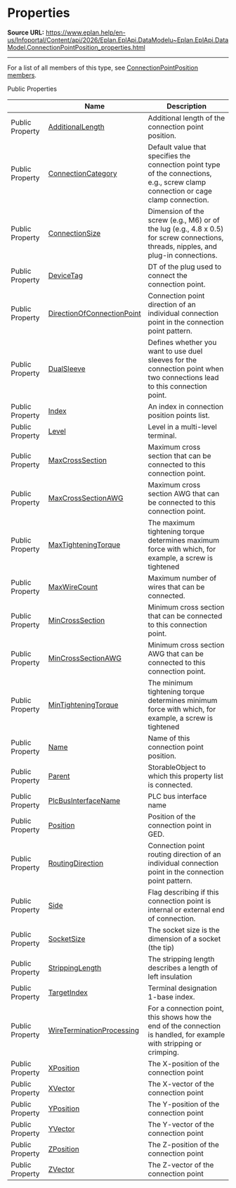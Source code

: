 # Properties

**Source URL:** https://www.eplan.help/en-us/Infoportal/Content/api/2026/Eplan.EplApi.DataModelu~Eplan.EplApi.DataModel.ConnectionPointPosition_properties.html

---

For a list of all members of this type, see [ConnectionPointPosition members](Eplan.EplApi.DataModelu~Eplan.EplApi.DataModel.ConnectionPointPosition_members.html).

Public Properties

|  | Name | Description |
| --- | --- | --- |
| Public Property | [AdditionalLength](Eplan.EplApi.DataModelu~Eplan.EplApi.DataModel.ConnectionPointPosition~AdditionalLength.html) | Additional length of the connection point position. |
| Public Property | [ConnectionCategory](Eplan.EplApi.DataModelu~Eplan.EplApi.DataModel.ConnectionPointPosition~ConnectionCategory.html) | Default value that specifies the connection point type of the connections, e.g., screw clamp connection or cage clamp connection. |
| Public Property | [ConnectionSize](Eplan.EplApi.DataModelu~Eplan.EplApi.DataModel.ConnectionPointPosition~ConnectionSize.html) | Dimension of the screw (e.g., M6) or of the lug (e.g., 4.8 x 0.5) for screw connections, threads, nipples, and plug-in connections. |
| Public Property | [DeviceTag](Eplan.EplApi.DataModelu~Eplan.EplApi.DataModel.ConnectionPointPosition~DeviceTag.html) | DT of the plug used to connect the connection point. |
| Public Property | [DirectionOfConnectionPoint](Eplan.EplApi.DataModelu~Eplan.EplApi.DataModel.ConnectionPointPosition~DirectionOfConnectionPoint.html) | Connection point direction of an individual connection point in the connection point pattern. |
| Public Property | [DualSleeve](Eplan.EplApi.DataModelu~Eplan.EplApi.DataModel.ConnectionPointPosition~DualSleeve.html) | Defines whether you want to use duel sleeves for the connection point when two connections lead to this connection point. |
| Public Property | [Index](Eplan.EplApi.DataModelu~Eplan.EplApi.DataModel.ConnectionPointPosition~Index.html) | An index in connection position points list. |
| Public Property | [Level](Eplan.EplApi.DataModelu~Eplan.EplApi.DataModel.ConnectionPointPosition~Level.html) | Level in a multi-level terminal. |
| Public Property | [MaxCrossSection](Eplan.EplApi.DataModelu~Eplan.EplApi.DataModel.ConnectionPointPosition~MaxCrossSection.html) | Maximum cross section that can be connected to this connection point. |
| Public Property | [MaxCrossSectionAWG](Eplan.EplApi.DataModelu~Eplan.EplApi.DataModel.ConnectionPointPosition~MaxCrossSectionAWG.html) | Maximum cross section AWG that can be connected to this connection point. |
| Public Property | [MaxTighteningTorque](Eplan.EplApi.DataModelu~Eplan.EplApi.DataModel.ConnectionPointPosition~MaxTighteningTorque.html) | The maximum tightening torque determines maximum force with which, for example, a screw is tightened |
| Public Property | [MaxWireCount](Eplan.EplApi.DataModelu~Eplan.EplApi.DataModel.ConnectionPointPosition~MaxWireCount.html) | Maximum number of wires that can be connected. |
| Public Property | [MinCrossSection](Eplan.EplApi.DataModelu~Eplan.EplApi.DataModel.ConnectionPointPosition~MinCrossSection.html) | Minimum cross section that can be connected to this connection point. |
| Public Property | [MinCrossSectionAWG](Eplan.EplApi.DataModelu~Eplan.EplApi.DataModel.ConnectionPointPosition~MinCrossSectionAWG.html) | Minimum cross section AWG that can be connected to this connection point. |
| Public Property | [MinTighteningTorque](Eplan.EplApi.DataModelu~Eplan.EplApi.DataModel.ConnectionPointPosition~MinTighteningTorque.html) | The minimum tightening torque determines minimum force with which, for example, a screw is tightened |
| Public Property | [Name](Eplan.EplApi.DataModelu~Eplan.EplApi.DataModel.ConnectionPointPosition~Name.html) | Name of this connection point position. |
| Public Property | [Parent](Eplan.EplApi.DataModelu~Eplan.EplApi.DataModel.ConnectionPointPosition~Parent.html) | StorableObject to which this property list is connected. |
| Public Property | [PlcBusInterfaceName](Eplan.EplApi.DataModelu~Eplan.EplApi.DataModel.ConnectionPointPosition~PlcBusInterfaceName.html) | PLC bus interface name |
| Public Property | [Position](Eplan.EplApi.DataModelu~Eplan.EplApi.DataModel.ConnectionPointPosition~Position.html) | Position of the connection point in GED. |
| Public Property | [RoutingDirection](Eplan.EplApi.DataModelu~Eplan.EplApi.DataModel.ConnectionPointPosition~RoutingDirection.html) | Connection point routing direction of an individual connection point in the connection point pattern. |
| Public Property | [Side](Eplan.EplApi.DataModelu~Eplan.EplApi.DataModel.ConnectionPointPosition~Side.html) | Flag describing if this connection point is internal or external end of connection. |
| Public Property | [SocketSize](Eplan.EplApi.DataModelu~Eplan.EplApi.DataModel.ConnectionPointPosition~SocketSize.html) | The socket size is the dimension of a socket (the tip) |
| Public Property | [StrippingLength](Eplan.EplApi.DataModelu~Eplan.EplApi.DataModel.ConnectionPointPosition~StrippingLength.html) | The stripping length describes a length of left insulation |
| Public Property | [TargetIndex](Eplan.EplApi.DataModelu~Eplan.EplApi.DataModel.ConnectionPointPosition~TargetIndex.html) | Terminal designation 1-base index. |
| Public Property | [WireTerminationProcessing](Eplan.EplApi.DataModelu~Eplan.EplApi.DataModel.ConnectionPointPosition~WireTerminationProcessing.html) | For a connection point, this shows how the end of the connection is handled, for example with stripping or crimping. |
| Public Property | [XPosition](Eplan.EplApi.DataModelu~Eplan.EplApi.DataModel.ConnectionPointPosition~XPosition.html) | The X-position of the connection point |
| Public Property | [XVector](Eplan.EplApi.DataModelu~Eplan.EplApi.DataModel.ConnectionPointPosition~XVector.html) | The X-vector of the connection point |
| Public Property | [YPosition](Eplan.EplApi.DataModelu~Eplan.EplApi.DataModel.ConnectionPointPosition~YPosition.html) | The Y-position of the connection point |
| Public Property | [YVector](Eplan.EplApi.DataModelu~Eplan.EplApi.DataModel.ConnectionPointPosition~YVector.html) | The Y-vector of the connection point |
| Public Property | [ZPosition](Eplan.EplApi.DataModelu~Eplan.EplApi.DataModel.ConnectionPointPosition~ZPosition.html) | The Z-position of the connection point |
| Public Property | [ZVector](Eplan.EplApi.DataModelu~Eplan.EplApi.DataModel.ConnectionPointPosition~ZVector.html) | The Z-vector of the connection point |



